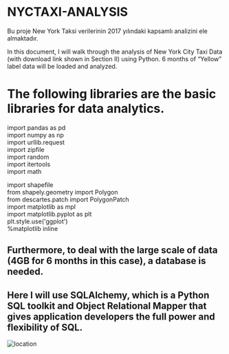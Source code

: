 # NYCTAXI-ANALYSIS
Bu proje New York Taksi verilerinin 2017 yılındaki kapsamlı analizini ele almaktadır.


In this document, I will walk through the analysis of New York City Taxi Data (with download link shown in Section II) using Python. 6 months of “Yellow” label data will be loaded and analyzed.


# The following libraries are the basic libraries for data analytics.

import pandas as pd </br>
import numpy as np  </br>
import urllib.request </br>
import zipfile </br>
import random </br>
import itertools </br>
import math </br>

import shapefile </br>
from shapely.geometry import Polygon </br>
from descartes.patch import PolygonPatch </br>
import matplotlib as mpl </br>
import matplotlib.pyplot as plt </br>
plt.style.use('ggplot') </br>
%matplotlib inline </br>

## Furthermore, to deal with the large scale of data (4GB for 6 months in this case), a database is needed. 
## Here I will use SQLAlchemy, which is a Python SQL toolkit and Object Relational Mapper that gives application developers the full power and flexibility of SQL.


![location](https://user-images.githubusercontent.com/44877995/120295466-d1465b80-c2cf-11eb-8e67-d2f5f6ba2d47.JPG)




